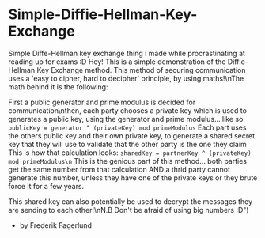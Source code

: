 # Simple-Diffie-Hellman-Key-Exchange
Simple Diffe-Hellman key exchange thing i made while procrastinating at reading up for exams :D
Hey!
This is a simple demonstration of the Diffie-Hellman Key Exchange method. This method of securing communication uses a 'easy to cipher, hard to decipher' principle, by using maths!\nThe math behind it is the following:

First a public generator and prime modulus is decided for communication\nthen, each party chooses a private key which is used to generates a public key, using the generator and prime modulus... like so:      
   `publicKey = generator ^ (privateKey) mod primeModulus`
Each part uses the others public key and their own private key, to generate a shared secret key that they will use to validate that the other party is the one they claim
This is how that calculation looks:
   `sharedKey = partnerKey ^ (privateKey) mod primeModulus\n`
This is the genious part of this method... both parties get the same number from that calculation AND a thrid party cannot generate this number, unless they have one of the private keys or they brute force it for a few years.

This shared key can also potentially be used to decrypt the messages they are sending to each other!\nN.B Don't be afraid of using big numbers :D")     
- by Frederik Fagerlund   

